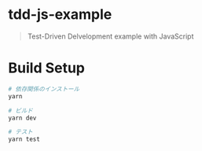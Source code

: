 # tdd-js-example

> Test-Driven Delvelopment example with JavaScript

# Build Setup

```bash
# 依存関係のインストール
yarn

# ビルド
yarn dev

# テスト
yarn test
```
